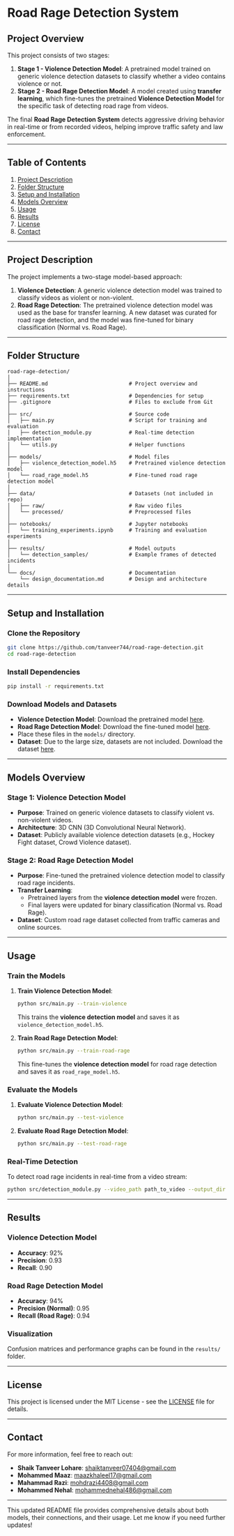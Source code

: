 # **Road Rage Detection System**

## **Project Overview**
This project consists of two stages:  
1. **Stage 1 - Violence Detection Model**: A pretrained model trained on generic violence detection datasets to classify whether a video contains violence or not.  
2. **Stage 2 - Road Rage Detection Model**: A model created using **transfer learning**, which fine-tunes the pretrained **Violence Detection Model** for the specific task of detecting road rage from videos.  

The final **Road Rage Detection System** detects aggressive driving behavior in real-time or from recorded videos, helping improve traffic safety and law enforcement.

---

## **Table of Contents**
1. [Project Description](#project-description)  
2. [Folder Structure](#folder-structure)  
3. [Setup and Installation](#setup-and-installation)  
4. [Models Overview](#models-overview)  
5. [Usage](#usage)  
6. [Results](#results)  
7. [License](#license)  
8. [Contact](#contact)

---

## **Project Description**
The project implements a two-stage model-based approach:  
1. **Violence Detection**: A generic violence detection model was trained to classify videos as violent or non-violent.  
2. **Road Rage Detection**: The pretrained violence detection model was used as the base for transfer learning. A new dataset was curated for road rage detection, and the model was fine-tuned for binary classification (Normal vs. Road Rage).  

---

## **Folder Structure**

```
road-rage-detection/
│
├── README.md                          # Project overview and instructions
├── requirements.txt                   # Dependencies for setup
├── .gitignore                         # Files to exclude from Git
│
├── src/                               # Source code
│   ├── main.py                        # Script for training and evaluation
│   ├── detection_module.py            # Real-time detection implementation
│   └── utils.py                       # Helper functions
│
├── models/                            # Model files
│   ├── violence_detection_model.h5    # Pretrained violence detection model
│   └── road_rage_model.h5             # Fine-tuned road rage detection model
│
├── data/                              # Datasets (not included in repo)
│   ├── raw/                           # Raw video files
│   └── processed/                     # Preprocessed files
│
├── notebooks/                         # Jupyter notebooks
│   └── training_experiments.ipynb     # Training and evaluation experiments
│
├── results/                           # Model outputs
│   └── detection_samples/             # Example frames of detected incidents
│
└── docs/                              # Documentation
    └── design_documentation.md        # Design and architecture details
```

---

## **Setup and Installation**

### **Clone the Repository**
```bash
git clone https://github.com/tanveer744/road-rage-detection.git
cd road-rage-detection
```

### **Install Dependencies**
```bash
pip install -r requirements.txt
```

### **Download Models and Datasets**
- **Violence Detection Model**: Download the pretrained model [here](link-to-violence-model).  
- **Road Rage Detection Model**: Download the fine-tuned model [here](link-to-road-rage-model).  
- Place these files in the `models/` directory.  
- **Dataset**: Due to the large size, datasets are not included. Download the dataset [here](link-to-dataset).  

---

## **Models Overview**

### **Stage 1: Violence Detection Model**
- **Purpose**: Trained on generic violence datasets to classify violent vs. non-violent videos.
- **Architecture**: 3D CNN (3D Convolutional Neural Network).  
- **Dataset**: Publicly available violence detection datasets (e.g., Hockey Fight dataset, Crowd Violence dataset).  

### **Stage 2: Road Rage Detection Model**
- **Purpose**: Fine-tuned the pretrained violence detection model to classify road rage incidents.  
- **Transfer Learning**:  
  - Pretrained layers from the **violence detection model** were frozen.
  - Final layers were updated for binary classification (Normal vs. Road Rage).  
- **Dataset**: Custom road rage dataset collected from traffic cameras and online sources.  

---

## **Usage**

### **Train the Models**
1. **Train Violence Detection Model**:  
   ```bash
   python src/main.py --train-violence
   ```
   This trains the **violence detection model** and saves it as `violence_detection_model.h5`.

2. **Train Road Rage Detection Model**:  
   ```bash
   python src/main.py --train-road-rage
   ```
   This fine-tunes the **violence detection model** for road rage detection and saves it as `road_rage_model.h5`.

### **Evaluate the Models**
1. **Evaluate Violence Detection Model**:  
   ```bash
   python src/main.py --test-violence
   ```

2. **Evaluate Road Rage Detection Model**:  
   ```bash
   python src/main.py --test-road-rage
   ```

### **Real-Time Detection**
To detect road rage incidents in real-time from a video stream:
```bash
python src/detection_module.py --video_path path_to_video --output_dir path_to_output_directory
```

---

## **Results**

### **Violence Detection Model**
- **Accuracy**: 92%  
- **Precision**: 0.93  
- **Recall**: 0.90  

### **Road Rage Detection Model**
- **Accuracy**: 94%  
- **Precision (Normal)**: 0.95  
- **Recall (Road Rage)**: 0.94  

### **Visualization**
Confusion matrices and performance graphs can be found in the `results/` folder.

---

## **License**
This project is licensed under the MIT License - see the [LICENSE](LICENSE) file for details.

---

## **Contact**
For more information, feel free to reach out:
- **Shaik Tanveer Lohare**: shaiktanveer07404@gmail.com
- **Mohammed Maaz**: maazkhaleel17@gmail.com
- **Mahammad Razi**: mohdrazi4408@gmail.com
- **Mohammed Nehal**: mohammednehal486@gmail.com

---

This updated README file provides comprehensive details about both models, their connections, and their usage. Let me know if you need further updates!
